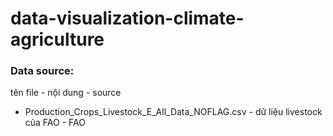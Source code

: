 # data-visualization-climate-agriculture

### Data source:
tên file - nội dung - source  
* Production_Crops_Livestock_E_All_Data_NOFLAG.csv - dữ liệu livestock của FAO - FAO
